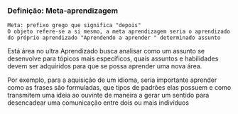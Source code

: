 
### Definição: Meta-aprendizagem
	Meta: prefixo grego que significa "depois"
	O objeto refere-se a si mesmo, a meta aprendizagem seria o aprendizado do próprio aprendizado "Aprendendo a aprender " determinado assunto 

Está área no ultra Aprendizado busca analisar como um assunto se desenvolve para tópicos mais específicos, quais assuntos e habilidades devem ser adquiridos para que se possa aprender uma nova área. 

Por exemplo, para a aquisição de um idioma, seria importante aprender como as frases são formuladas, que tipos de padrões elas possuem e como transmitem uma ideia ao ouvinte de maneira a gerar um sentido para desencadear uma comunicação entre dois ou mais indivíduos 

